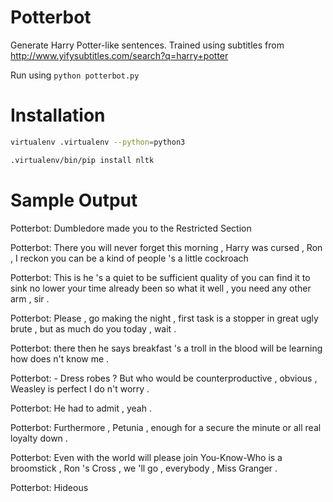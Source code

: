 Potterbot
=========

Generate Harry Potter-like sentences. Trained using subtitles from http://www.yifysubtitles.com/search?q=harry+potter

Run using `python potterbot.py`

Installation
============

```bash
virtualenv .virtualenv --python=python3

.virtualenv/bin/pip install nltk
```

Sample Output
=============

Potterbot: Dumbledore made you to the Restricted Section

Potterbot: There you will never forget this morning , Harry was cursed , Ron , I reckon you can be a kind of people 's a little cockroach

Potterbot: This is he 's a quiet to be sufficient quality of you can find it to sink no lower your time already been so what it well , you need any other arm , sir .

Potterbot: Please , go making the night , first task is a stopper in great ugly brute , but as much do you today , wait .

Potterbot: there then he says breakfast 's a troll in the blood will be learning how does n't know me .

Potterbot: - Dress robes ? But who would be counterproductive , obvious , Weasley is perfect I do n't worry .

Potterbot: He had to admit , yeah .

Potterbot: Furthermore , Petunia , enough for a secure the minute or all real loyalty down .

Potterbot: Even with the world will please join You-Know-Who is a broomstick , Ron 's Cross , we 'll go , everybody , Miss Granger .

Potterbot: Hideous
